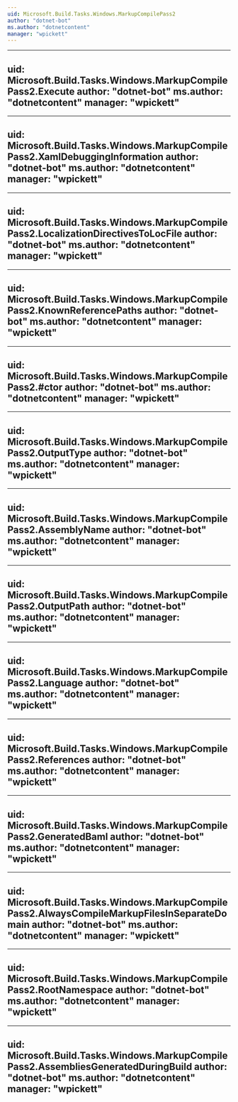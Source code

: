 ```yaml
---
uid: Microsoft.Build.Tasks.Windows.MarkupCompilePass2
author: "dotnet-bot"
ms.author: "dotnetcontent"
manager: "wpickett"
---
```


---
uid: Microsoft.Build.Tasks.Windows.MarkupCompilePass2.Execute
author: "dotnet-bot"
ms.author: "dotnetcontent"
manager: "wpickett"
---

---
uid: Microsoft.Build.Tasks.Windows.MarkupCompilePass2.XamlDebuggingInformation
author: "dotnet-bot"
ms.author: "dotnetcontent"
manager: "wpickett"
---

---
uid: Microsoft.Build.Tasks.Windows.MarkupCompilePass2.LocalizationDirectivesToLocFile
author: "dotnet-bot"
ms.author: "dotnetcontent"
manager: "wpickett"
---

---
uid: Microsoft.Build.Tasks.Windows.MarkupCompilePass2.KnownReferencePaths
author: "dotnet-bot"
ms.author: "dotnetcontent"
manager: "wpickett"
---

---
uid: Microsoft.Build.Tasks.Windows.MarkupCompilePass2.#ctor
author: "dotnet-bot"
ms.author: "dotnetcontent"
manager: "wpickett"
---

---
uid: Microsoft.Build.Tasks.Windows.MarkupCompilePass2.OutputType
author: "dotnet-bot"
ms.author: "dotnetcontent"
manager: "wpickett"
---

---
uid: Microsoft.Build.Tasks.Windows.MarkupCompilePass2.AssemblyName
author: "dotnet-bot"
ms.author: "dotnetcontent"
manager: "wpickett"
---

---
uid: Microsoft.Build.Tasks.Windows.MarkupCompilePass2.OutputPath
author: "dotnet-bot"
ms.author: "dotnetcontent"
manager: "wpickett"
---

---
uid: Microsoft.Build.Tasks.Windows.MarkupCompilePass2.Language
author: "dotnet-bot"
ms.author: "dotnetcontent"
manager: "wpickett"
---

---
uid: Microsoft.Build.Tasks.Windows.MarkupCompilePass2.References
author: "dotnet-bot"
ms.author: "dotnetcontent"
manager: "wpickett"
---

---
uid: Microsoft.Build.Tasks.Windows.MarkupCompilePass2.GeneratedBaml
author: "dotnet-bot"
ms.author: "dotnetcontent"
manager: "wpickett"
---

---
uid: Microsoft.Build.Tasks.Windows.MarkupCompilePass2.AlwaysCompileMarkupFilesInSeparateDomain
author: "dotnet-bot"
ms.author: "dotnetcontent"
manager: "wpickett"
---

---
uid: Microsoft.Build.Tasks.Windows.MarkupCompilePass2.RootNamespace
author: "dotnet-bot"
ms.author: "dotnetcontent"
manager: "wpickett"
---

---
uid: Microsoft.Build.Tasks.Windows.MarkupCompilePass2.AssembliesGeneratedDuringBuild
author: "dotnet-bot"
ms.author: "dotnetcontent"
manager: "wpickett"
---
